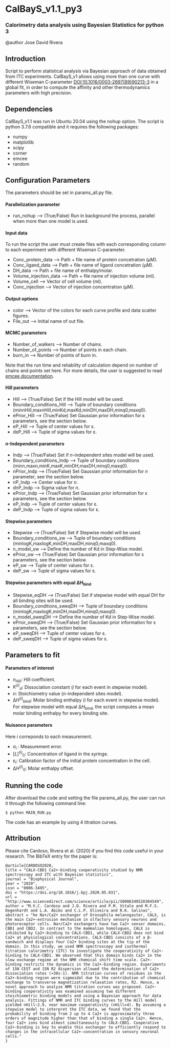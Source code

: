 # CalBayS_v1.1_py3
### Calorimetry data analysis using Bayesian Statistics for python 3

@author Jose David Rivera

## Introduction

Script to perform statistical analysis via Bayesian approach of data obtained from ITC experiments.
CalBayS_v1 allows using more than one curve with different Wiseman C-parameter [DOI:10.1016/0003-2697(89)90213-3](https://www.sciencedirect.com/science/article/pii/0003269789902133?via%3Dihub) in a global fit, in order to compute the affinity and other thermodynamics parameters with high precision.

## Dependencies

CalBayS_v1.1 was run in Ubuntu 20.04 using the nohup option. The script is python 3.7.6 compatible and it requires the following packages:

- numpy
- matplotlib  
- scipy
- corner
- emcee
- random

## Configuration Parameters

The parameters should be set in params_all.py file.

#### Parallelization parameter

- run_nohup --> (True/False) Run in background the process, parallel when more than one model is used.

#### Input data   

To run the script the user must create files with each corresponding column to each experiment with different Wiseman C-parameter.

- Conc_protein_data --> Path + file name of protein concetration (&mu;M).
- Conc_ligand_data --> Path + file name of ligand concetration (&mu;M).
- DH_data --> Path + file name of enthalpy/molar.
- Volume_injection_data --> Path + file name of injection volume (ml).
- Volume_cell --> Vector of cell volume (ml).
- Conc_injection --> Vector of injection concentration (&mu;M).

#### Output options 

- color --> Vector of the colors for each curve profile and data scatter figures.
- File_out --> Initial name of out file.

#### MCMC parameters

- Number_of_walkers --> Number of chains.
- Number_of_points --> Number of points in each chain.
- burn_in --> Number of points of burn in.

Note that the run time and reliability of calculation depend on number of chains and  points set here. For more details, the user is suggested to read [emcee documentation](https://emcee.readthedocs.io/en/stable/).  

#### Hill parameters 

- Hill --> (True/False) Set if the Hill model will be used.
- Boundary_conditions_Hill --> Tuple of boundary conditions (minnHill,maxnHill,minKd,maxKd,minDH,maxDH,minq0,maxq0).
- ePrior_Hill --> (True/False) Set Gaussian prior information for &epsilon; parameters, see the section below.
- eP_Hill --> Tuple of center values for &epsilon;.
- deP_Hill --> Tuple of sigma values for &epsilon;.

#### _n_-Independent parameters

- Indp --> (True/False) Set if _n_-independent sites model will be used.
- Boundary_conditions_Indp --> Tuple of boundary conditions (minn,maxn,minK,maxK,minDH,maxDH,minq0,maxq0).
- nPrior_Indp --> (True/False) Set Gaussian prior information for _n_ parameter, see the section below.
- nP_Indp --> Center value for _n_.
- dnP_Indp --> Sigma value for _n_.
- ePrior_Indp --> (True/False) Set Gaussian prior information for &epsilon; parameters, see the section below.
- eP_Indp --> Tuple of center values for &epsilon;.
- deP_Indp --> Tuple of sigma values for &epsilon;.

#### Stepwise parameters

- Stepwise --> (True/False) Set if Stepwise model will be used.
- Boundary_conditions_sw --> Tuple of boundary conditions (minlogK,maxlogK,minDH,maxDH,minq0,maxq0). 
- n_model_sw --> Define the number of Kd in Step-Wise model.
- ePrior_sw --> (True/False) Set Gaussian prior information for &epsilon; parameters, see the section below.
- eP_sw --> Tuple of center values for &epsilon;.
- deP_sw --> Tuple of sigma values for &epsilon;.

#### Stepwise parameters with equal &Delta;H<sub>bind</sub>

- Stepwise_eqDH --> (True/False) Set if stepwise model with equal DH for all binding sites will be used.
- Boundary_conditions_sweqDH --> Tuple of boundary conditions (minlogK,maxlogK,minDH,maxDH,minq0,maxq0). 
- n_model_sweqDH --> Define the number of Kd in Step-Wise model.
- ePrior_sweqDH --> (True/False) Set Gaussian prior information for &epsilon; parameters, see the section below.
- eP_sweqDH --> Tuple of center values for &epsilon;.
- deP_sweqDH --> Tuple of sigma values for &epsilon;.

## Parameters to fit

#### Parameters of interest

- _n_<sub>Hill</sub>: Hill coefficient.
- _K<sup>(i)</sup><sub>d</sub>_: Dissociation constant (_i_ for each event in stepwise model).
- _n_: Stoichiometry value (_n_-independent sites model). 
- &Delta;_H_<sup>(_i_)</sup><sub>bind</sub>: Molar binding enthalpy (_i_ for each event in stepwise model). For stepwise model with equal &Delta;_H_<sub>bind</sub>, the script computes a mean molar binding enthalpy for every binding site.

#### Nuisance parameters 

Here _i_ correponds to each measurement.

- &sigma;<sub>i</sub> : Measurement error.
- [_L_]<sup>(i)</sup><sub>0</sub>: Concentration of ligand in the syringe.
- &epsilon;<sub>i</sub>: Calibration factor of the initial protein concentration in the cell.
- &Delta;_H_<sup>(_i_)</sup><sub>0</sub>: Molar enthalpy offset. 


## Running the code

After download the code and setting the file params_all.py, the user can run it through the following command line:

```
$ python MAIN_RUN.py
```

The code has an example by using 4 titration curves. 


## Attribution

Please cite Cardoso, Rivera et al. (2020) if you find this code useful in your research.
The BibTeX entry for the paper is:

```
@article{CARDOSO2020,
title = "CALX-CBD1 Ca2+-binding cooperativity studied by NMR spectroscopy and ITC with Bayesian statistics",
journal = "Biophysical Journal",
year = "2020",
issn = "0006-3495",
doi = "https://doi.org/10.1016/j.bpj.2020.05.031",
url = "http://www.sciencedirect.com/science/article/pii/S0006349520304549",
author = "M.V.C. Cardoso and J.D. Rivera and P.M. Vitale and M.F.S. Degenhardt and L.A. Abiko and C.L.P. Oliveira and R.K. Salinas",
abstract = "he Na+/Ca2+ exchanger of Drosophila melanogaster, CALX, is the main Ca2+-extrusion mechanism in olfactory sensory neurons and photoreceptor cells. Na+/Ca2+ exchangers have two Ca2+ sensor domains, CBD1 and CBD2. In contrast to the mammalian homologues, CALX is inhibited by Ca2+-binding to CALX-CBD1, while CALX-CBD2 does not bind Ca2+ at physiological concentrations. CALX-CBD1 consists of a β-sandwich and displays four Ca2+ binding sites at the tip of the domain. In this study, we used NMR spectroscopy and isothermal titration calorimetry (ITC) to investigate the cooperativity of Ca2+-binding to CALX-CBD1. We observed that this domain binds Ca2+ in the slow exchange regime at the NMR chemical shift time scale. Ca2+-binding restricts the dynamics in the Ca2+-binding region. Experiments of 15N CEST and 15N R2 dispersion allowed the determination of Ca2+ dissociation rates (≈30s-1). NMR titration curves of residues in the Ca2+-binding region were sigmoidal due to the contribution of chemical exchange to transverse magnetization relaxation rates, R2. Hence, a novel approach to analyze NMR titration curves was proposed. Ca2+-binding cooperativity was examined assuming two different stoichiometric binding models and using a Bayesian approach for data analysis. Fittings of NMR and ITC binding curves to the Hill model yielded nHill∼2.9, near maximum cooperativity (nHill=4). By assuming a stepwise model to interpret the ITC data, we found that the probability of binding from 2 up to 4 Ca2+ is approximately three orders of magnitude higher than that of binding a single Ca2+. Hence, four Ca2+ ions bind almost simultaneously to CALX-CBD1. Cooperative Ca2+-binding is key to enable this exchanger to efficiently respond to changes in the intracellular Ca2+-concentration in sensory neuronal cells."
}
```
